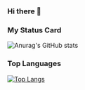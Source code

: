 ### Hi there 👋

### My Status Card
![Anurag's GitHub stats](https://github-readme-stats.vercel.app/api?username=BrunoFgR&show_icons=true&theme=radical)

### Top Languages
[![Top Langs](https://github-readme-stats.vercel.app/api/top-langs/?username=BrunoFgR&layout=compact)](https://github.com/anuraghazra/github-readme-stats)


<!--
**BrunoFgR/BrunoFgR** is a ✨ _special_ ✨ repository because its `README.md` (this file) appears on your GitHub profile.

Here are some ideas to get you started:

- 🔭 I’m currently working on ...
- 🌱 I’m currently learning ...
- 👯 I’m looking to collaborate on ...
- 🤔 I’m looking for help with ...
- 💬 Ask me about ...
- 📫 How to reach me: ...
- 😄 Pronouns: ...
- ⚡ Fun fact: ...
-->
